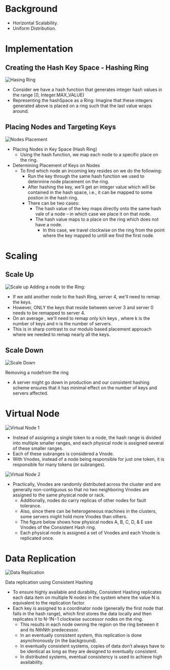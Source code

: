 # Background
 - Horizontal Scalability.
 - Uniform Distribution.

# Implementation

## Creating the Hash Key Space - Hashing Ring
![Hasing Ring](https://raw.githubusercontent.com/lambda826/My-Notebook/master/08%20System%20Design/01%20System%20Design%20Tools/resource/consistent%20hashing/01%20Hasing%20Ring.png)

 - Consider we have a hash function that generates integer hash values in the range [0, Integer.MAX_VALUE)
 - Representing the hashSpace as a Ring: Imagine that these integers generated above is placed on a ring such that the last value wraps around.


## Placing Nodes and Targeting Keys
![Nodes Placement](https://raw.githubusercontent.com/lambda826/My-Notebook/master/08%20System%20Design/01%20System%20Design%20Tools/resource/consistent%20hashing/02%20Key%20Placement.png)
 - Placing Nodes in Key Space (Hash Ring)
    - Using the hash function, we map each node to a specific place on the ring.
 - Determining Placement of Keys on Nodes
	- To find which node an incoming key resides on we do the following:
		- Run the key through the same hash function we used to determine node placement on the ring.​
		- After hashing the key, we'll get an integer value which will be contained in the hash space, i.e., it can be mapped to some postion in the hash ring.
		- There can be two cases:
			- The hash value of the key maps directly onto the same hash vale of a node – in which case we place it on that node.
			- The hash value maps to a place on the ring which does not have a node.
				- In this case, we travel clockwise on the ring from the point where the key mapped to untill we find the first node.


# Scaling
## Scale Up
![Scale up](https://raw.githubusercontent.com/lambda826/My-Notebook/master/08%20System%20Design/01%20System%20Design%20Tools/resource/consistent%20hashing/03%20Scale%20Up.png)
Adding a node to the Ring:
 - If we add another node to the hash Ring, server 4, we'll need to remap the keys.
 - However, ONLY the keys that reside between server 3 and server 0 needs to be remapped to server 4.
 - On an average , we'll need to remap only k/n keys , where k is the number of keys and n is the number of servers.
 - This is in sharp contrast to our modulo based placement approach where we needed to remap nearly all the keys.

## Scale Down
![Scale Down](https://raw.githubusercontent.com/lambda826/My-Notebook/master/08%20System%20Design/01%20System%20Design%20Tools/resource/consistent%20hashing/04%20Scale%20Down.png)

Removing a nodefrom the ring
 - A server might go down in production and our consistent hashing scheme ensures that it has minimal effect on the number of keys and servers affected.


# Virtual Node
![Virtual Node 1](https://raw.githubusercontent.com/lambda826/My-Notebook/master/08%20System%20Design/01%20System%20Design%20Tools/resource/consistent%20hashing/05%20Virtual%20Node%201.png)
 - Instead of assigning a single token to a node, the hash range is divided into multiple smaller ranges, and each physical node is assigned several of these smaller ranges.
 - Each of these subranges is considered a Vnode.
 - With Vnodes, instead of a node being responsible for just one token, it is responsible for many tokens (or subranges).

![Virtual Node 2](https://raw.githubusercontent.com/lambda826/My-Notebook/master/08%20System%20Design/01%20System%20Design%20Tools/resource/consistent%20hashing/06%20Virtual%20Node%202.png)
 - Practically, Vnodes are randomly distributed across the cluster and are generally non-contiguous so that no two neighboring Vnodes are assigned to the same physical node or rack.
	 - Additionally, nodes do carry replicas of other nodes for fault tolerance.
	 - Also, since there can be heterogeneous machines in the clusters, some servers might hold more Vnodes than others.
	 - The figure below shows how physical nodes A, B, C, D, & E use Vnodes of the Consistent Hash ring.
	 - Each physical node is assigned a set of Vnodes and each Vnode is replicated once.


# Data Replication
![Data Replication](https://raw.githubusercontent.com/lambda826/My-Notebook/master/08%20System%20Design/01%20System%20Design%20Tools/resource/consistent%20hashing/07%20Data%20Replication.png)

Data replication using Consistent Hashing
 - To ensure highly available and durability, Consistent Hashing replicates each data item on multiple N nodes in the system where the value N is equivalent to the replication factor.
 - Each key is assigned to a coordinator node (generally the first node that falls in the hash range), which first stores the data locally and then replicates it to N-1N−1 clockwise successor nodes on the ring.
	 - This results in each node owning the region on the ring between it and its NthNth predecessor.
	 - In an eventually consistent system, this replication is done asynchronously (in the background).
	 - In eventually consistent systems, copies of data don’t always have to be identical as long as they are designed to eventually consistent.
	 - In distributed systems, eventual consistency is used to achieve high availability.
<!--stackedit_data:
eyJoaXN0b3J5IjpbNDY1MzQ5MjQwXX0=
-->